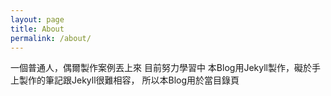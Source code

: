 ```yaml
---
layout: page
title: About
permalink: /about/
---
```


一個普通人，偶爾製作案例丟上來
目前努力學習中
本Blog用Jekyll製作，礙於手上製作的筆記跟Jekyll很難相容，
所以本Blog用於當目錄頁
